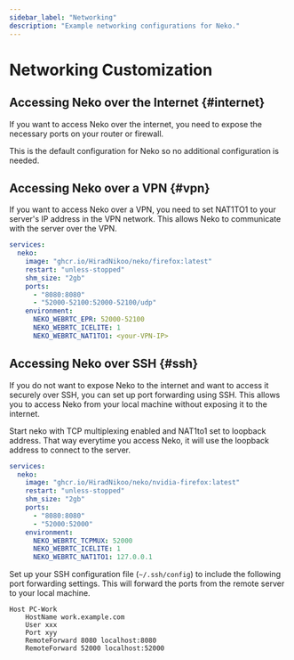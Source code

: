 ```yaml
---
sidebar_label: "Networking"
description: "Example networking configurations for Neko."
---
```


# Networking Customization

## Accessing Neko over the Internet {#internet}

If you want to access Neko over the internet, you need to expose the necessary ports on your router or firewall.

This is the default configuration for Neko so no additional configuration is needed.

## Accessing Neko over a VPN {#vpn}

If you want to access Neko over a VPN, you need to set NAT1TO1 to your server's IP address in the VPN network. This allows Neko to communicate with the server over the VPN.

```yaml title="docker-compose.yaml"
services:
  neko:
    image: "ghcr.io/HiradNikoo/neko/firefox:latest"
    restart: "unless-stopped"
    shm_size: "2gb"
    ports:
      - "8080:8080"
      - "52000-52100:52000-52100/udp"
    environment:
      NEKO_WEBRTC_EPR: 52000-52100
      NEKO_WEBRTC_ICELITE: 1
      NEKO_WEBRTC_NAT1TO1: <your-VPN-IP>
```

## Accessing Neko over SSH {#ssh}

If you do not want to expose Neko to the internet and want to access it securely over SSH, you can set up port forwarding using SSH. This allows you to access Neko from your local machine without exposing it to the internet.

Start neko with TCP multiplexing enabled and NAT1to1 set to loopback address. That way everytime you access Neko, it will use the loopback address to connect to the server.

```yaml title="docker-compose.yaml"
services:
  neko:
    image: "ghcr.io/HiradNikoo/neko/nvidia-firefox:latest"
    restart: "unless-stopped"
    shm_size: "2gb"
    ports:
      - "8080:8080"
      - "52000:52000"
    environment:
      NEKO_WEBRTC_TCPMUX: 52000
      NEKO_WEBRTC_ICELITE: 1
      NEKO_WEBRTC_NAT1TO1: 127.0.0.1
```

Set up your SSH configuration file (`~/.ssh/config`) to include the following port forwarding settings. This will forward the ports from the remote server to your local machine.

```shell title="~/.ssh/config"
Host PC-Work
    HostName work.example.com
    User xxx
    Port xyy
    RemoteForward 8080 localhost:8080
    RemoteForward 52000 localhost:52000
```
